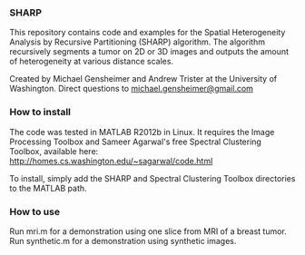 ### SHARP

This repository contains code and examples for the Spatial Heterogeneity Analysis by Recursive Partitioning (SHARP) algorithm. The algorithm recursively segments a tumor on 2D or 3D images and outputs the amount of heterogeneity at various distance scales.

Created by Michael Gensheimer and Andrew Trister at the University of Washington.
Direct questions to michael.gensheimer@gmail.com

### How to install

The code was tested in MATLAB R2012b in Linux. It requires the Image Processing Toolbox and Sameer Agarwal's free Spectral Clustering Toolbox, available here: http://homes.cs.washington.edu/~sagarwal/code.html

To install, simply add the SHARP and Spectral Clustering Toolbox directories to the MATLAB path.

### How to use

Run mri.m for a demonstration using one slice from MRI of a breast tumor.
Run synthetic.m for a demonstration using synthetic images.

